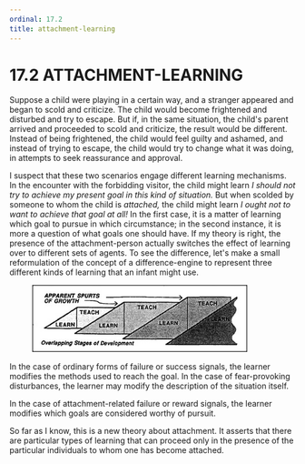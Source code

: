 ```yaml
---
ordinal: 17.2
title: attachment-learning
---
```


# 17.2 ATTACHMENT-LEARNING 

<p>Suppose a child were playing in a certain way, and a stranger appeared and began to scold and criticize. The child would become frightened and disturbed and try to escape. But if, in the same situation, the child's parent arrived and proceeded to scold and criticize, the result would be different. Instead of being frightened, the child would feel guilty and ashamed, and instead of trying to escape, the child would try to change what it was doing, in attempts to seek reassurance and approval.</p>
<p>I suspect that these two scenarios engage different learning mechanisms. In the encounter with the forbidding visitor, the child might learn <em>I should not try to achieve my present goal in this kind of situation.</em> But when scolded by someone to whom the child is <em>attached,</em> the child might learn <em>I ought not to want to achieve that goal at all!</em> In the first case, it is a matter of learning which goal to pursue in which circumstance; in the second instance, it is more a question of what goals one should have. If my theory is right, the presence of the attachment-person actually switches the effect of learning over to different sets of agents. To see the difference, let's make a small reformulation of the concept of a difference-engine to represent three different kinds of learning that an infant might use.</p>
<figure><img src="../images/ch17/17-2.png"/></figure>
<p>In the case of ordinary forms of failure or success signals, the learner modifies the methods used to reach the goal. In the case of fear-provoking disturbances, the learner may modify the description of the situation itself.</p>
<p>In the case of attachment-related failure or reward signals, the learner modifies which goals are considered worthy of pursuit.</p>
<p>So far as I know, this is a new theory about attachment. It asserts that there are particular types of learning that can proceed only in the presence of the particular individuals to whom one has become attached.</p>